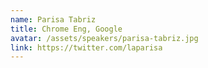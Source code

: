 ```yaml
---
name: Parisa Tabriz
title: Chrome Eng, Google
avatar: /assets/speakers/parisa-tabriz.jpg
link: https://twitter.com/laparisa
---
```

